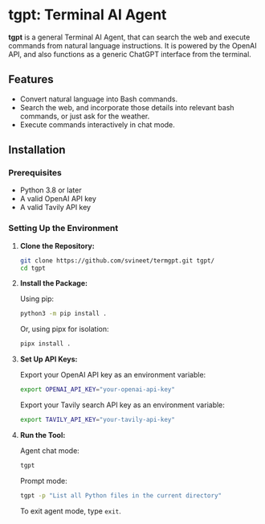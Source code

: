 # tgpt: Terminal AI Agent

**tgpt** is a general Terminal AI Agent, that can search the web and execute commands from natural language instructions. It is powered by the OpenAI API, and also functions as a generic ChatGPT interface from the terminal.

## Features

- Convert natural language into Bash commands.
- Search the web, and incorporate those details into relevant bash commands, or just ask for the weather.
- Execute commands interactively in chat mode.

## Installation

### Prerequisites

- Python 3.8 or later
- A valid OpenAI API key
- A valid Tavily API key

### Setting Up the Environment

1. **Clone the Repository:**
   ```bash
   git clone https://github.com/svineet/termgpt.git tgpt/
   cd tgpt
   ```

2. **Install the Package:**

   Using pip:
   ```bash
   python3 -m pip install .
   ```

   Or, using pipx for isolation:
   ```bash
   pipx install .
   ```

3. **Set Up API Keys:**

   Export your OpenAI API key as an environment variable:
   ```bash
   export OPENAI_API_KEY="your-openai-api-key"
   ```

   Export your Tavily search API key as an environment variable:
   ```bash
   export TAVILY_API_KEY="your-tavily-api-key"
   ```

4. **Run the Tool:**

   Agent chat mode:
   ```bash
   tgpt
   ```

   Prompt mode:
   ```bash
   tgpt -p "List all Python files in the current directory"
   ```

   To exit agent mode, type `exit`.
